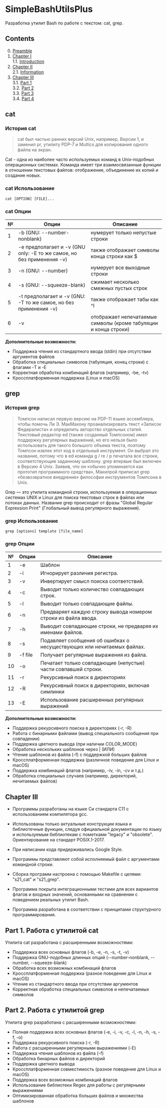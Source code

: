 # SimpleBashUtilsPlus

Разработка утилит Bash по работе с текстом: cat, grep.

## Contents

0. [Preamble](#preamble)
1. [Chapter I](#chapter-i) \
    1.1. [Introduction](#introduction)
2. [Chapter II](#chapter-ii) \
    2.1. [Information](#information)
3. [Chapter III](#chapter-iii) \
    3.1. [Part 1](#part-1-работа-с-утилитой-cat)  
    3.2. [Part 2](#part-2-работа-с-утилитой-grep)  
    3.3. [Part 3](#part-3-дополнительно-реализация-некоторых-флагов-утилиты-grep)  
    3.4. [Part 4](#part-4-дополнительно-реализация-комбинаций-флагов-утилиты-grep) 

## cat

### История cat

> cat был частью ранних версий Unix, например, Версии 1, и заменил pr, утилиту PDP-7 и Multics для копирования одного файла на экран.

Cat - одна из наиболее часто используемых команд в Unix-подобных операционных системах. Команда имеет три взаимосвязанные функции в отношении текстовых файлов: отображение, объединение их копий и создание новых.

### cat Использование

`cat [OPTION] [FILE]...`

### cat Опции

| № | Опции | Описание |
| ------ | ------ | ------ |
| 1 | -b (GNU: --number-nonblank) | нумерует только непустые строки |
| 2 | -e предполагает и -v (GNU only: -E то же самое, но без применения -v) | также отображает символы конца строки как $  |
| 3 | -n (GNU: --number) | нумерует все выходные строки |
| 4 | -s (GNU: --squeeze-blank) | сжимает несколько смежных пустых строк |
| 5 | -t предполагает и -v (GNU: -T то же самое, но без применения -v) | также отображает табы как ^I |
| 6 | -v | отображает непечатаемые символы (кроме табуляции и конца строки) |

**Дополнительные возможности:**
- Поддержка чтения из стандартного ввода (stdin) при отсутствии аргументов файлов
- Обработка специальных символов (табуляция, конец строки) с флагами -T и -E
- Корректная обработка комбинаций флагов (например, -be, -tv)
- Кроссплатформенная поддержка (Linux и macOS)

## grep

### История grep 

> Томпсон написал первую версию на PDP-11 языке ассемблера, чтобы помочь Ли Э. МакМахону проанализировать текст «Записок Федералиста» и определить авторство отдельных статей. Текстовый редактор ed (также созданный Томпсоном) имел поддержку регулярных выражений, но его нельзя было использовать для такого большого объема текста, поэтому Томпсон извлек этот код в отдельный инструмент. Он выбрал это название, потому что в ed команда g / re / p печатала все строки, соответствующие заданному шаблону. 
grep впервые был включен в Версию 4 Unix. Заявив, что он «обычно упоминается как прототип программного средства», Макилрой приписал grep «безвозвратное внедрение» философии инструментов Томпсона в Unix.

Grep — это утилита командной строки, используемая в операционных системах UNIX и Linux для поиска текстовых строк в файлах или потоках данных. Название grep происходит от фразы "Global Regular Expression Print" (Глобальный вывод регулярного выражения).

### grep Использование

`grep [options] template [file_name]`

### grep Опции

| № | Опции | Описание |
| ------ | ------ | ------ |
| 1 | -e | Шаблон |
| 2 | -i | Игнорирует различия регистра.  |
| 3 | -v | Инвертирует смысл поиска соответствий. |
| 4 | -c | Выводит только количество совпадающих строк. |
| 5 | -l | Выводит только совпадающие файлы.  |
| 6 | -n | Предваряет каждую строку вывода номером строки из файла ввода. |
| 7 | -h | Выводит совпадающие строки, не предваряя их именами файлов. |
| 8 | -s | Подавляет сообщения об ошибках о несуществующих или нечитаемых файлах. |
| 9 | -f file | Получает регулярные выражения из файла. |
| 10 | -o | Печатает только совпадающие (непустые) части совпавшей строки. |
| 11 | -r | Рекурсивный поиск в директориях |
| 12 | -R | Рекурсивный поиск в директориях, включая симлинки |
| 13 | -E | Использование расширенных регулярных выражений |

**Дополнительные возможности:**
- Поддержка рекурсивного поиска в директориях (-r, -R)
- Работа с бинарными файлами (вывод специального сообщения при совпадении)
- Поддержка цветного вывода (при наличии COLOR_MODE)
- Обработка нескольких шаблонов через | (ИЛИ)
- Чтение шаблонов из файла (-f) с поддержкой больших файлов
- Кроссплатформенная поддержка (различное поведение для Linux и macOS)
- Поддержка комбинаций флагов (например, -iv, -in, -cv и т.д.)
- Обработка специальных случаев (например, директорий, нечитаемых файлов)

## Chapter III

- Программы разработаны на языке Си стандарта C11 с использованием компилятора gcc.

- Использованы только актуальные конструкции языка и библиотечные функции, следуя официальной документации по языку и используемым библиотекам с пометками "legacy" и "obsolete". Ориентирование на стандарт POSIX.1-2017.

- При написании кода придерживались Google Style.

- Программы представляют собой исполняемый файл с аргументами командной строки.

- Сборка программ настроена с помощью Makefile с целями: "s21_cat" и "s21_grep".

- Программа покрыта интеграционными тестами для всех вариантов флагов и входных значений, основанными на сравнении с поведением реальных утилит Bash.

- Программа разработана в соответствии с принципами структурного программирования.

## Part 1. Работа с утилитой cat

Утилита cat разработана с расширенными возможностями:
- Поддержка всех основных флагов (-b, -e, -n, -s, -t, -v)
- Поддержка GNU-подобных длинных опций (--number-nonblank, --number, --squeeze-blank)
- Обработка всех возможных комбинаций флагов
- Кроссплатформенная поддержка (разное поведение для Linux и macOS)
- Чтение из стандартного ввода при отсутствии аргументов
- Корректная обработка специальных символов и непечатаемых символов

## Part 2. Работа с утилитой grep

Утилита grep разработана с расширенными возможностями:
- Полная поддержка всех основных флагов (-e, -i, -v, -c, -l, -n, -h, -s, -f, -o)
- Поддержка рекурсивного поиска (-r, -R)
- Работа с расширенными регулярными выражениями (-E)
- Поддержка чтения шаблонов из файла (-f)
- Обработка бинарных файлов и директорий
- Поддержка цветного вывода
- Кроссплатформенная совместимость (разное поведение для Linux и macOS)
- Поддержка всех возможных комбинаций флагов
- Использование библиотеки Regex для работы с регулярными выражениями
- Оптимизированная обработка больших файлов и множества шаблонов
